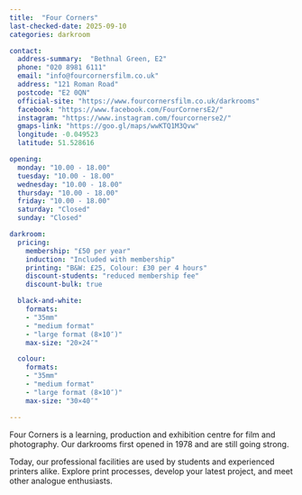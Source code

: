 ```yaml
---
title:  "Four Corners"
last-checked-date: 2025-09-10 
categories: darkroom

contact:
  address-summary:  "Bethnal Green, E2"
  phone: "020 8981 6111" 
  email: "info@fourcornersfilm.co.uk"
  address: "121 Roman Road"
  postcode: "E2 0QN"
  official-site: "https://www.fourcornersfilm.co.uk/darkrooms"
  facebook: "https://www.facebook.com/FourCornersE2/"
  instagram: "https://www.instagram.com/fourcornerse2/"
  gmaps-link: "https://goo.gl/maps/wwKTQ1M3Qvw"
  longitude: -0.049523
  latitude: 51.528616

opening:
  monday: "10.00 - 18.00"
  tuesday: "10.00 - 18.00"
  wednesday: "10.00 - 18.00"
  thursday: "10.00 - 18.00"
  friday: "10.00 - 18.00"
  saturday: "Closed"
  sunday: "Closed"

darkroom:
  pricing:
    membership: "£50 per year"
    induction: "Included with membership"
    printing: "B&W: £25, Colour: £30 per 4 hours"
    discount-students: "reduced membership fee"
    discount-bulk: true

  black-and-white:
    formats:
    - "35mm"
    - "medium format"
    - "large format (8×10″)"
    max-size: "20×24″"

  colour:
    formats:
    - "35mm"
    - "medium format"
    - "large format (8×10″)"
    max-size: "30×40″"

---
```


Four Corners is a learning, production and exhibition centre for film and photography. Our darkrooms first opened in 1978 and are still going strong. 

Today, our professional facilities are used by students and experienced printers alike.  Explore print processes, develop your latest project, and meet other analogue enthusiasts. 